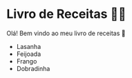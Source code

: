 # Livro de Receitas :man_cook:

Olá! Bem vindo ao meu livro de receitas :wave:

- Lasanha
- Feijoada
- Frango
- Dobradinha